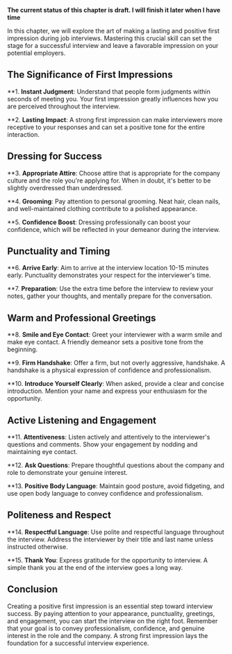 **The current status of this chapter is draft. I will finish it later when I have time**

In this chapter, we will explore the art of making a lasting and positive first impression during job interviews. Mastering this crucial skill can set the stage for a successful interview and leave a favorable impression on your potential employers.

The Significance of First Impressions
-------------------------------------

\*\*1. **Instant Judgment**: Understand that people form judgments within seconds of meeting you. Your first impression greatly influences how you are perceived throughout the interview.

\*\*2. **Lasting Impact**: A strong first impression can make interviewers more receptive to your responses and can set a positive tone for the entire interaction.

Dressing for Success
--------------------

\*\*3. **Appropriate Attire**: Choose attire that is appropriate for the company culture and the role you're applying for. When in doubt, it's better to be slightly overdressed than underdressed.

\*\*4. **Grooming**: Pay attention to personal grooming. Neat hair, clean nails, and well-maintained clothing contribute to a polished appearance.

\*\*5. **Confidence Boost**: Dressing professionally can boost your confidence, which will be reflected in your demeanor during the interview.

Punctuality and Timing
----------------------

\*\*6. **Arrive Early**: Aim to arrive at the interview location 10-15 minutes early. Punctuality demonstrates your respect for the interviewer's time.

\*\*7. **Preparation**: Use the extra time before the interview to review your notes, gather your thoughts, and mentally prepare for the conversation.

Warm and Professional Greetings
-------------------------------

\*\*8. **Smile and Eye Contact**: Greet your interviewer with a warm smile and make eye contact. A friendly demeanor sets a positive tone from the beginning.

\*\*9. **Firm Handshake**: Offer a firm, but not overly aggressive, handshake. A handshake is a physical expression of confidence and professionalism.

\*\*10. **Introduce Yourself Clearly**: When asked, provide a clear and concise introduction. Mention your name and express your enthusiasm for the opportunity.

Active Listening and Engagement
-------------------------------

\*\*11. **Attentiveness**: Listen actively and attentively to the interviewer's questions and comments. Show your engagement by nodding and maintaining eye contact.

\*\*12. **Ask Questions**: Prepare thoughtful questions about the company and role to demonstrate your genuine interest.

\*\*13. **Positive Body Language**: Maintain good posture, avoid fidgeting, and use open body language to convey confidence and professionalism.

Politeness and Respect
----------------------

\*\*14. **Respectful Language**: Use polite and respectful language throughout the interview. Address the interviewer by their title and last name unless instructed otherwise.

\*\*15. **Thank You**: Express gratitude for the opportunity to interview. A simple thank you at the end of the interview goes a long way.

Conclusion
----------

Creating a positive first impression is an essential step toward interview success. By paying attention to your appearance, punctuality, greetings, and engagement, you can start the interview on the right foot. Remember that your goal is to convey professionalism, confidence, and genuine interest in the role and the company. A strong first impression lays the foundation for a successful interview experience.
